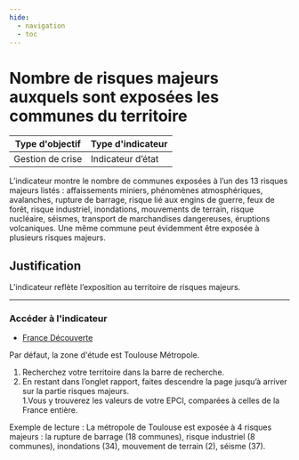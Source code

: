 ```yaml
---
hide:
  - navigation
  - toc
---
```

# Nombre de risques majeurs auxquels sont exposées les communes du territoire 

|Type d'objectif|Type d'indicateur|
|--|--|
|Gestion de crise|Indicateur d’état|

L’indicateur  montre  le  nombre  de  communes  exposées  à  l’un  des  13  risques majeurs listés  :  affaissements  miniers,  phénomènes  atmosphériques,  avalanches,  rupture  de barrage,  risque  lié  aux  engins  de  guerre,  feux  de  forêt,  risque industriel, inondations, mouvements  de  terrain,  risque  nucléaire,  séismes,  transport  de  marchandises dangereuses,  éruptions  volcaniques.  Une  même  commune  peut  évidemment  être exposée à plusieurs risques majeurs. 

## Justification

L’indicateur reflète l’exposition au territoire de risques majeurs. 

---

### Accéder à l'indicateur

- [France Découverte](https://france-decouverte.geoclip.fr/#c=report&chapter=env&report=r03)

Par défaut, la zone d'étude est Toulouse Métropole.

1. Recherchez votre territoire dans la barre de recherche.  
1. En  restant  dans  l’onglet  rapport,  faites  descendre la page jusqu’à arriver sur la partie risques majeurs.  
1.Vous  y  trouverez  les  valeurs  de  votre  EPCI,  comparées  à  celles  de  la  France entière. 
 
Exemple  de  lecture  :  La  métropole  de  Toulouse  est  exposée  à  4  risques  majeurs  :  la rupture  de  barrage  (18  communes), risque industriel (8 communes), inondations (34), mouvement de terrain (2), séisme (37). 
